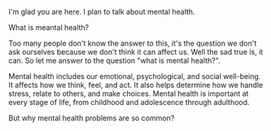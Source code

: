 
I'm glad you are here. I plan to talk about mental health.

What is meantal health? 

Too many people don't know the answer to this, it's the question we don't ask ourselves because we don't think it can affect us.
Well the sad true is, it can. So let me answer to the question "what is mental health?".

Mental health includes our emotional, psychological, and social well-being. It affects how we think, feel, and act. 
It also helps determine how we handle stress, relate to others, and make choices. 
Mental health is important at every stage of life, from childhood and adolescence through adulthood.

But why mental health problems are so common?
